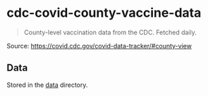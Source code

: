 # cdc-covid-county-vaccine-data

> County-level vaccination data from the CDC. Fetched daily.

Source: https://covid.cdc.gov/covid-data-tracker/#county-view

## Data

Stored in the [data](data/) directory.
